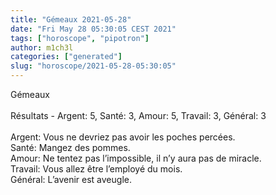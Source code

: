 ```yaml
---
title: "Gémeaux 2021-05-28"
date: "Fri May 28 05:30:05 CEST 2021"
tags: ["horoscope", "pipotron"]
author: m1ch3l
categories: ["generated"]
slug: "horoscope/2021-05-28-05:30:05"
---
```


Gémeaux<br>
<br>
Résultats - Argent: 5, Santé: 3, Amour: 5, Travail: 3, Général: 3<br>
<br>
Argent:  Vous ne devriez pas avoir les poches percées. <br>
Santé:   Mangez des pommes. <br>
Amour:   Ne tentez pas l’impossible, il n’y aura pas de miracle. <br>
Travail: Vous allez être l’employé du mois. <br>
Général: L’avenir est aveugle.<br>
